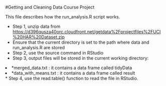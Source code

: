 #Getting and Cleaning Data Course Project

This file describes how the run_analysis.R script works.

* Step 1, unzip data from 
  <a>https://d396qusza40orc.cloudfront.net/getdata%2Fprojectfiles%2FUCI%20HAR%20Dataset.zip</a>
* Ensure that the current directory is set to the path where data and run_analysis.R are stored
* Step 2, use the source command in RStudio
* Step 3, output files will be stored in the current working directory:
 <li> *merged_data.txt : it contains a data frame called tidyData</li>
 <li> *data_with_means.txt : it contains a data frame called result</li>
* Step 4, use the read.table() function to read the file in RStudio.